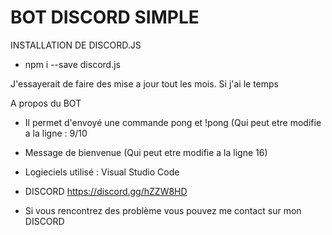 # BOT DISCORD SIMPLE 

INSTALLATION DE DISCORD.JS
- npm i --save discord.js

J'essayerait de faire des mise a jour tout les mois. Si j'ai le temps

A propos du BOT 
- Il permet d'envoyé une commande pong et !pong (Qui peut etre modifie a la ligne : 9/10
- Message de bienvenue (Qui peut etre modifie a la ligne 16) 

- Logieciels utilisé : Visual Studio Code 

- DISCORD https://discord.gg/hZZW8HD 

- Si vous rencontrez des problème vous pouvez me contact sur mon DISCORD 



